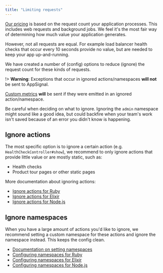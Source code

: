 ```yaml
---
title: "Limiting requests"
---
```


[Our pricing](http://appsignal.com/plans) is based on the request count your application processes. This includes web requests and background jobs. We feel it's the most fair way of determining how much value your application generates.

However, not all requests are equal. For example load balancer health checks that occur every 10 seconds provide no value, but are needed to keep your app up-and-running.

We have created a number of (config) options to reduce (ignore) the request count for these kinds of requests.

!> **Warning**: Exceptions that occur in ignored actions/namespaces **will not** be sent to AppSignal.

[Custom metrics](/metrics/custom.html) **will** be sent if they were emitted in an ignored action/namespace.

Be careful when deciding on what to ignore. Ignoring the `admin` namespace might sound like a good idea, but could backfire when your team's work isn't saved because of an error you didn't know is happening.

## Ignore actions

The most specific option is to ignore a certain action (e.g. `HealthCheckController#show`), we recommend to only ignore actions that provide little value or are mostly static, such as:

* Health checks
* Product tour pages or other static pages

More documentation about ignoring actions:

* [Ignore actions for Ruby](/ruby/configuration/ignore-actions.html)
* [Ignore actions for Elixir](/elixir/configuration/ignore-actions.html)
* [Ignore actions for Node.js](/guides/filter-data/ignore-actions.html#node-js)

## Ignore namespaces

When you have a large amount of actions you'd like to ignore, we recommend setting a custom namespace for these actions and ignore the namespace instead. This keeps the config clean.

* [Documentation on setting namespaces](/application/namespaces.html)
* [Configuring namespaces for Ruby](/ruby/instrumentation/namespaces.html)
* [Configuring namespaces for Elixir](/elixir/instrumentation/namespaces.html)
* [Configuring namespaces for Node.js](/guides/namespaces.html#node-js)
